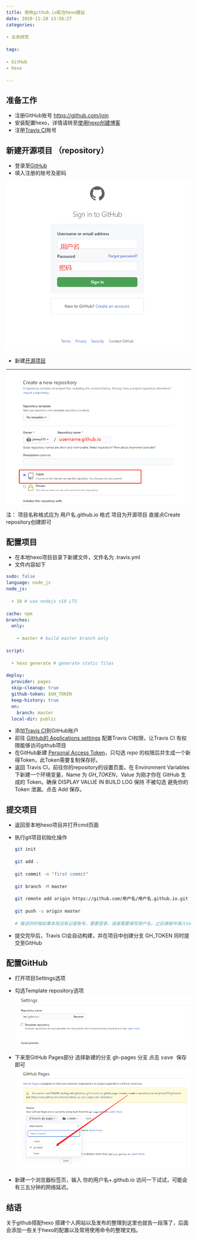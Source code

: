 ```yaml
---
title: 使用github.io配合hexo建站
date: 2020-11-20 13:58:27
categories:

- 业余研究

tags:

- GitHub
- hexo

---
```


## 准备工作

* 注册GitHub账号 <https://github.com/join>
* 安装配置hexo，详情请转至[使用hexo创建博客](https://jimmyysy.github.io/2020/11/19/hexo/)
* 注册[Travis CI](https://travis-ci.com/)账号

## 新建开源项目 （repository）

* 登录至[GitHub](https://github.com/login)
* 填入注册的账号及密码

![github-login](https://github.com/jimmyYSY/blogImgs/blob/master/GitHub/github-login.png?raw=true)

* 新建[开源项目](https://github.com/new)

![github-newRepository](https://github.com/jimmyYSY/blogImgs/blob/master/GitHub/github-newRepository.png?raw=true)

注：
  项目名称格式应为 用户名.github.io 格式
  项目为开源项目
  直接点Create repository创建即可

## 配置项目

* 在本地hexo项目目录下新建文件，文件名为 .travis.yml
* 文件内容如下

```yml
sudo: false
language: node_js
node_js:

  + 10 # use nodejs v10 LTS

cache: npm
branches:
  only:

    - master # build master branch only

script:

  + hexo generate # generate static files

deploy:
  provider: pages
  skip-cleanup: true
  github-token: $GH_TOKEN
  keep-history: true
  on:
    branch: master
  local-dir: public
```

* 添加[Travis CI](https://github.com/marketplace/travis-ci)到GitHub账户
* 前往 [GitHub的 Applications settings]([https://link](https://github.com/settings/installations)) 配置Travis CI权限，让Travis CI 有权限能够访问github项目
* 在GitHub新建 [Personal Access Token](https://github.com/settings/tokens)，只勾选 <i>repo</i> 的权限后并生成一个新得Token，此Token需要复制保存好。
* 返回 Travis CI，前往你的repository的设置页面，在 Environment Variables 下新建一个环境变量，Name 为 <i>GH_TOKEN</i>，Value 为刚才你在 GitHub 生成的 Token。确保 DISPLAY VALUE IN BUILD LOG 保持 不被勾选 避免你的 Token 泄漏。点击 Add 保存。
  
## 提交项目

* 返回至本地hexo项目并打开cmd页面
* 执行git项目初始化操作
  
  ```bash
  git init

  git add .

  git commit -m "first commit"

  git branch -M master

  git remote add origin https://github.com/用户名/用户名.github.io.git

  git push -u origin master
  
  # 推送的时候如果本地没有记录账号，需要登录，或者需要填写用户名，之后弹框中填入token  token为刚刚github新建的token
  ```

* 提交完毕后，Travis CI会自动构建，并在项目中创建分支 GH_TOKEN 同时提交至GitHub
  
## 配置GitHub

* 打开项目Settings选项
* 勾选Template repository选项
  ![github](https://github.com/jimmyYSY/blogImgs/blob/master/GitHub/github-settings0.png?raw=true)
* 下来至GitHub Pages部分 选择新建的分支 gh-pages 分支 点击 <kbd> save </kbd>保存即可
  ![github](https://github.com/jimmyYSY/blogImgs/blob/master/GitHub/github-settings1.png?raw=true)

* 新建一个浏览器标签页，输入 你的用户名+.github.io 访问一下试试，可能会有三五分钟的网络延迟。

## 结语

关于github搭配hexo 搭建个人网站以及发布的整理到这里也就告一段落了，后面会添加一些关于hexo的配置以及常用使用命令的整理文档。
  